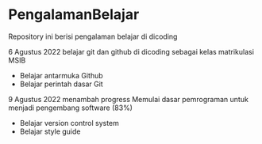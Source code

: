 # PengalamanBelajar
Repository ini berisi pengalaman belajar di dicoding

6 Agustus 2022 belajar git dan github di dicoding sebagai kelas matrikulasi MSIB
* Belajar antarmuka Github
* Belajar perintah dasar Git

9 Agustus 2022 menambah progress Memulai dasar pemrograman untuk menjadi pengembang software (83%)
* Belajar version control system
* Belajar style guide
